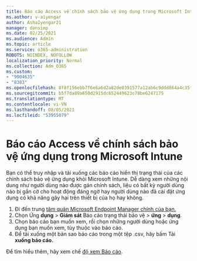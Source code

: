 ```yaml
---
title: Báo cáo Access về chính sách bảo vệ ứng dụng trong Microsoft Intune
ms.author: v-aiyengar
author: AshaIyengar21
manager: dansimp
ms.date: 02/25/2021
ms.audience: Admin
ms.topic: article
ms.service: o365-administration
ROBOTS: NOINDEX, NOFOLLOW
localization_priority: Normal
ms.collection: Adm_O365
ms.custom:
- "9004635"
- "8383"
ms.openlocfilehash: 8f8f156ebb7f6e6a6d2a82de0391577a12ab6c9ddd864a4c35f0e24c4ac638d9
ms.sourcegitcommit: b5f7da89a650d2915dc652449623c78be6247175
ms.translationtype: MT
ms.contentlocale: vi-VN
ms.lasthandoff: 08/05/2021
ms.locfileid: "53955079"
---
```

# <a name="access-reports-about-app-protection-policies-in-microsoft-intune"></a>Báo cáo Access về chính sách bảo vệ ứng dụng trong Microsoft Intune

Bạn có thể truy nhập và tải xuống các báo cáo hiển thị trạng thái của các chính sách bảo vệ ứng dụng khỏi Microsoft Intune. Dễ dàng xem những nội dung như người dùng nào được gán chính sách, liệu có bất kỳ người dùng nào bị gắn cờ cho hoạt động đáng ngờ hay người dùng nào đã cài đặt ứng dụng có khả năng gây hại trên thiết bị của họ hay không.

1. Đi đến trung [tâm quản Microsoft Endpoint Manager chính của bạn.](https://go.microsoft.com/fwlink/?linkid=2109431)
1. Chọn Ứng **dụng**  >  **Giám sát** Báo cáo trạng thái bảo vệ  >  **ứng**  >  **dụng**.
1. Chọn báo cáo bạn muốn xem, rồi chọn những người dùng hoặc ứng dụng bạn muốn xem, tùy thuộc vào báo cáo.
1. Để tải xuống một bản sao báo cáo trong một tệp .csv, hãy bấm Tải **xuống báo cáo.**

Để tìm hiểu thêm, hãy xem chế [độ xem Báo cáo](https://go.microsoft.com/fwlink/?linkid=2109431).
